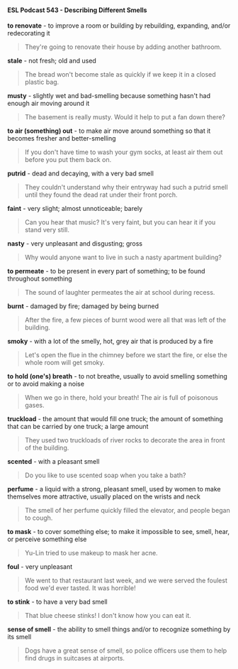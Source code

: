 #### ESL Podcast 543 - Describing Different Smells

**to renovate** - to improve a room or building by rebuilding, expanding, and/or
redecorating it

> They're going to renovate their house by adding another bathroom.

**stale** - not fresh; old and used

> The bread won't become stale as quickly if we keep it in a closed plastic bag.

**musty** - slightly wet and bad-smelling because something hasn't had enough air
moving around it

> The basement is really musty. Would it help to put a fan down there?

**to air (something) out** - to make air move around something so that it becomes
fresher and better-smelling

> If you don't have time to wash your gym socks, at least air them out before you
put them back on.

**putrid** - dead and decaying, with a very bad smell

> They couldn't understand why their entryway had such a putrid smell until they
found the dead rat under their front porch.

**faint** - very slight; almost unnoticeable; barely

> Can you hear that music? It's very faint, but you can hear it if you stand very
still.

**nasty** - very unpleasant and disgusting; gross

> Why would anyone want to live in such a nasty apartment building?

**to permeate** - to be present in every part of something; to be found throughout
something

> The sound of laughter permeates the air at school during recess.

**burnt** - damaged by fire; damaged by being burned

> After the fire, a few pieces of burnt wood were all that was left of the building.

**smoky** - with a lot of the smelly, hot, grey air that is produced by a fire

> Let's open the flue in the chimney before we start the fire, or else the whole
room will get smoky.

**to hold (one's) breath** - to not breathe, usually to avoid smelling something or
to avoid making a noise

> When we go in there, hold your breath! The air is full of poisonous gases.

**truckload** - the amount that would fill one truck; the amount of something that
can be carried by one truck; a large amount

> They used two truckloads of river rocks to decorate the area in front of the
building.

**scented** - with a pleasant smell

> Do you like to use scented soap when you take a bath?

**perfume** - a liquid with a strong, pleasant smell, used by women to make
themselves more attractive, usually placed on the wrists and neck

> The smell of her perfume quickly filled the elevator, and people began to cough.

**to mask** - to cover something else; to make it impossible to see, smell, hear, or
perceive something else

> Yu-Lin tried to use makeup to mask her acne.

**foul** - very unpleasant

> We went to that restaurant last week, and we were served the foulest food we'd
ever tasted. It was horrible!

**to stink** - to have a very bad smell

> That blue cheese stinks! I don't know how you can eat it.

**sense of smell** - the ability to smell things and/or to recognize something by its
smell

> Dogs have a great sense of smell, so police officers use them to help find drugs
in suitcases at airports.

